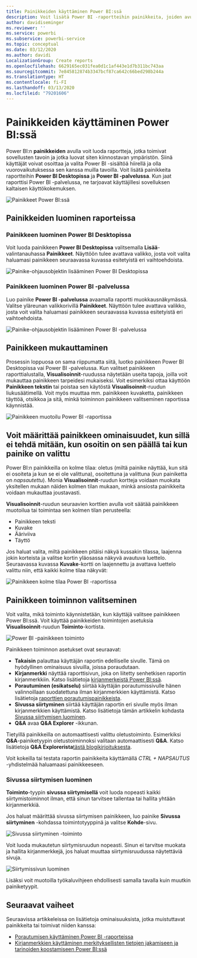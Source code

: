 ```yaml
---
title: Painikkeiden käyttäminen Power BI:ssä
description: Voit lisätä Power BI -raportteihin painikkeita, joiden avulla raportit toimivat sovellusten tavoin ja jotka auttavat syventämään käyttäjien kiinnostusta.
author: davidiseminger
ms.reviewer: ''
ms.service: powerbi
ms.subservice: powerbi-service
ms.topic: conceptual
ms.date: 03/12/2020
ms.author: davidi
LocalizationGroup: Create reports
ms.openlocfilehash: 6629165ec031fea0d1c1af443e1d7b311bc743aa
ms.sourcegitcommit: 7e845812874b3347bcf87ca642c66bed298b244a
ms.translationtype: HT
ms.contentlocale: fi-FI
ms.lasthandoff: 03/13/2020
ms.locfileid: "79201606"
---
```

# <a name="use-buttons-in-power-bi"></a>Painikkeiden käyttäminen Power BI:ssä
Power BI:n **painikkeiden** avulla voit luoda raportteja, jotka toimivat sovellusten tavoin ja jotka luovat siten kiinnostavan ympäristön. Siinä käyttäjät voivat osoittaa ja valita Power BI -sisältöä hiirellä ja olla vuorovaikutuksessa sen kanssa muilla tavoilla. Voit lisätä painikkeita raportteihin **Power BI Desktopissa** ja **Power BI -palvelussa**. Kun jaat raporttisi Power BI -palvelussa, ne tarjoavat käyttäjillesi sovelluksen kaltaisen käyttökokemuksen.

![Painikkeet Power BI:ssä](media/desktop-buttons/power-bi-buttons.png)

## <a name="create-buttons-in-reports"></a>Painikkeiden luominen raporteissa

### <a name="create-a-button-in-power-bi-desktop"></a>Painikkeen luominen Power BI Desktopissa

Voit luoda painikkeen **Power BI Desktopissa** valitsemalla **Lisää**-valintanauhassa **Painikkeet**. Näyttöön tulee avattava valikko, josta voit valita haluamasi painikkeen seuraavassa kuvassa esitetyistä eri vaihtoehdoista. 

![Painike-ohjausobjektin lisääminen Power BI Desktopissa](media/desktop-buttons/power-bi-button-dropdown.png)

### <a name="create-a-button-in-the-power-bi-service"></a>Painikkeen luominen Power BI -palvelussa

Luo painike **Power BI -palvelussa** avaamalla raportti muokkausnäkymässä. Valitse yläreunan valikkorivillä **Painikkeet**. Näyttöön tulee avattava valikko, josta voit valita haluamasi painikkeen seuraavassa kuvassa esitetyistä eri vaihtoehdoista. 

![Painike-ohjausobjektin lisääminen Power BI -palvelussa](media/desktop-buttons/power-bi-button-service-dropdown.png)

## <a name="customize-a-button"></a>Painikkeen mukauttaminen

Prosessin loppuosa on sama riippumatta siitä, luotko painikkeen Power BI Desktopissa vai Power BI -palvelussa. Kun valitset painikkeen raporttialustalla, **Visualisoinnit**-ruudussa näytetään useita tapoja, joilla voit mukauttaa painikkeen tarpeidesi mukaiseksi. Voit esimerkiksi ottaa käyttöön **Painikkeen tekstin** tai poistaa sen käytöstä **Visualisoinnit**-ruudun liukusäätimellä. Voit myös muuttaa mm. painikkeen kuvaketta, painikkeen täyttöä, otsikkoa ja sitä, minkä toiminnon painikkeen valitseminen raportissa käynnistää.

![Painikkeen muotoilu Power BI -raportissa](media/desktop-buttons/power-bi-button-properties.png)

## <a name="set-button-properties-when-idle-hovered-over-or-selected"></a>Voit määrittää painikkeen ominaisuudet, kun sillä ei tehdä mitään, kun osoitin on sen päällä tai kun painike on valittu

Power BI:n painikkeilla on kolme tilaa: oletus (miltä painike näyttää, kun sitä ei osoiteta ja kun se ei ole valittuna), osoitettuna ja valittuna (kun painiketta on *napsautettu*). Monia **Visualisoinnit**-ruudun kortteja voidaan muokata yksitellen mukaan näiden kolmen tilan mukaan, minkä ansiosta painikkeita voidaan mukauttaa joustavasti.

**Visualisoinnit**-ruudun seuraavien korttien avulla voit säätää painikkeen muotoilua tai toimintaa sen kolmen tilan perusteella:

* Painikkeen teksti
* Kuvake
* Ääriviiva
* Täyttö

Jos haluat valita, miltä painikkeen pitäisi näkyä kussakin tilassa, laajenna jokin korteista ja valitse kortin yläosassa näkyvä avautuva luettelo. Seuraavassa kuvassa **Kuvake**-kortti on laajennettu ja avattava luettelo valittu niin, että kaikki kolme tilaa näkyvät:

![Painikkeen kolme tilaa Power BI -raportissa](media/desktop-buttons/power-bi-button-format.png)


## <a name="select-the-action-for-a-button"></a>Painikkeen toiminnon valitseminen

Voit valita, mikä toiminto käynnistetään, kun käyttäjä valitsee painikkeen Power BI:ssä. Voit käyttää painikkeiden toimintojen asetuksia **Visualisoinnit**-ruudun **Toiminto**-kortista.

![Power BI -painikkeen toiminto](media/desktop-buttons/power-bi-button-action.png)

Painikkeen toiminnon asetukset ovat seuraavat:

- **Takaisin** palauttaa käyttäjän raportin edelliselle sivulle. Tämä on hyödyllinen ominaisuus sivuilla, joissa poraudutaan.
- **Kirjanmerkki** näyttää raporttisivun, joka on liitetty senhetkisen raportin kirjanmerkkiin. Katso lisätietoja [kirjanmerkeistä Power BI:ssä](desktop-bookmarks.md). 
- **Porautuminen (esikatselu)** siirtää käyttäjän porautumissivulle hänen valinnoillaan suodatettuna ilman kirjanmerkkien käyttämistä. Katso lisätietoja [raporttien porautumispainikkeista](desktop-drill-through-buttons.md).
- **Sivussa siirtyminen** siirtää käyttäjän raportin eri sivulle myös ilman kirjanmerkkien käyttämistä. Katso lisätietoja tämän artikkelin kohdasta [Sivussa siirtymisen luominen](#create-page-navigation).
- **Q&A** avaa **Q&A Explorer** -ikkunan. 

Tietyillä painikkeilla on automaattisesti valittu oletustoiminto. Esimerkiksi **Q&A**-painiketyypin oletustoiminnoksi valitaan automaattisesti **Q&A**. Katso lisätietoja **Q&A Explorerista**[tästä blogikirjoituksesta](https://powerbi.microsoft.com/blog/power-bi-desktop-april-2018-feature-summary/#Q&AExplorer).

Voit kokeilla tai testata raportin painikkeita käyttämällä *CTRL + NAPSAUTUS* -yhdistelmää haluamaasi painikkeeseen. 

### <a name="create-page-navigation"></a>Sivussa siirtymisen luominen

**Toiminto**-tyypin **sivussa siirtymisellä** voit luoda nopeasti kaikki siirtymistoiminnot ilman, että sinun tarvitsee tallentaa tai hallita yhtään kirjanmerkkiä.

Jos haluat määrittää sivussa siirtymisen painikkeen, luo painike **Sivussa siirtyminen** -kohdassa toimintotyyppinä ja valitse **Kohde**-sivu.

![Sivussa siirtyminen -toiminto](media/desktop-buttons/power-bi-page-navigation.png)

Voit luoda mukautetun siirtymisruudun nopeasti. Sinun ei tarvitse muokata ja hallita kirjanmerkkejä, jos haluat muuttaa siirtymisruudussa näytettäviä sivuja.

![Siirtymissivun luominen](media/desktop-buttons/power-bi-build-navigation-pane.png)

Lisäksi voit muotoilla työkaluvihjeen ehdollisesti samalla tavalla kuin muutkin painiketyypit.

## <a name="next-steps"></a>Seuraavat vaiheet
Seuraavissa artikkeleissa on lisätietoja ominaisuuksista, jotka muistuttavat painikkeita tai toimivat niiden kanssa:

* [Porautumisen käyttäminen Power BI -raporteissa](desktop-drillthrough.md)
* [Kirjanmerkkien käyttäminen merkityksellisten tietojen jakamiseen ja tarinoiden koostamiseen Power BI:ssä](desktop-bookmarks.md)

